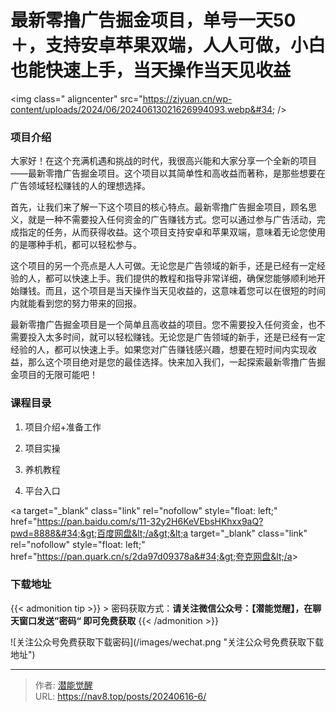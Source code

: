 # 最新零撸广告掘金项目，单号一天50＋，支持安卓苹果双端，人人可做，小白也能快速上手，当天操作当天见收益


&lt;img class=&#34; aligncenter&#34; src=&#34;https://ziyuan.cn/wp-content/uploads/2024/06/20240613021626994093.webp&#34;  /&gt;

###  项目介绍

大家好！在这个充满机遇和挑战的时代，我很高兴能和大家分享一个全新的项目——最新零撸广告掘金项目。这个项目以其简单性和高收益而著称，是那些想要在广告领域轻松赚钱的人的理想选择。

首先，让我们来了解一下这个项目的核心特点。最新零撸广告掘金项目，顾名思义，就是一种不需要投入任何资金的广告赚钱方式。您可以通过参与广告活动，完成指定的任务，从而获得收益。这个项目支持安卓和苹果双端，意味着无论您使用的是哪种手机，都可以轻松参与。

这个项目的另一个亮点是人人可做。无论您是广告领域的新手，还是已经有一定经验的人，都可以快速上手。我们提供的教程和指导非常详细，确保您能够顺利地开始赚钱。而且，这个项目是当天操作当天见收益的，这意味着您可以在很短的时间内就能看到您的努力带来的回报。

最新零撸广告掘金项目是一个简单且高收益的项目。您不需要投入任何资金，也不需要投入太多时间，就可以轻松赚钱。无论您是广告领域的新手，还是已经有一定经验的人，都可以快速上手。如果您对广告赚钱感兴趣，想要在短时间内实现收益，那么这个项目绝对是您的最佳选择。快来加入我们，一起探索最新零撸广告掘金项目的无限可能吧！


###  课程目录

 1. 项目介绍&#43;准备工作

 1. 项目实操

 1. 养机教程

 1. 平台入口

&lt;a target=&#34;_blank&#34; class=&#34;link&#34; rel=&#34;nofollow&#34; style=&#34;float: left;&#34; href=&#34;https://pan.baidu.com/s/11-32y2H6KeVEbsHKhxx9aQ?pwd=8888&#34;&gt;百度网盘&lt;/a&gt;&lt;a target=&#34;_blank&#34; class=&#34;link&#34; rel=&#34;nofollow&#34; style=&#34;float: left;&#34; href=&#34;https://pan.quark.cn/s/2da97d09378a&#34;&gt;夸克网盘&lt;/a&gt;

### 下载地址




{{&lt; admonition tip &gt;}}
&gt; 密码获取方式：**请关注微信公众号：【潜能觉醒】，在聊天窗口发送”密码“ 即可免费获取**
{{&lt; /admonition &gt;}}


![关注公众号免费获取下载密码](/images/wechat.png &#34;关注公众号免费获取下载地址&#34;)

---

> 作者: [潜能觉醒](https://nav8.top)  
> URL: https://nav8.top/posts/20240616-6/  

